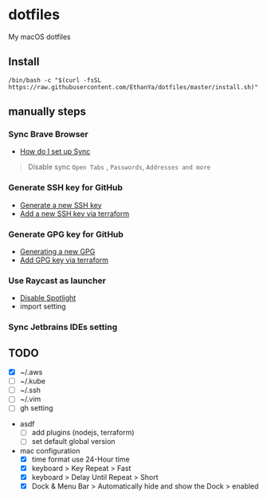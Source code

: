 # dotfiles
My macOS dotfiles

## Install

```shell
/bin/bash -c "$(curl -fsSL https://raw.githubusercontent.com/EthanYa/dotfiles/master/install.sh)"
```

## manually steps
### Sync Brave Browser
- [How do I set up Sync](https://support.brave.com/hc/en-us/articles/360021218111-How-do-I-set-up-Sync-)
> Disable sync `Open Tabs` , `Passwords`, `Addresses and more`


### Generate SSH key for GitHub
- [Generate a new SSH key](https://docs.github.com/en/authentication/connecting-to-github-with-ssh/generating-a-new-ssh-key-and-adding-it-to-the-ssh-agent)
- [Add a new SSH key via terraform](https://github.com/EthanYa/github-infrastructure/blob/528289a125dafa0f3988a66327f356d1a42d92f6/terraform.tfvars#L1)


### Generate GPG key for GitHub
- [Generating a new GPG](https://docs.github.com/en/authentication/managing-commit-signature-verification/generating-a-new-gpg-)
- [Add GPG key via terraform](https://github.com/EthanYa/github-infrastructure/blob/528289a125dafa0f3988a66327f356d1a42d92f6/terraform.tfvars#L5)

### Use Raycast as launcher
- [Disable Spotlight](https://manual.raycast.com/hotkey)
- import setting

### Sync Jetbrains IDEs setting

## TODO
- [X] ~/.aws
- [ ] ~/.kube
- [ ] ~/.ssh
- [ ] ~/.vim
- [ ] gh setting
- asdf
  - [ ] add plugins (nodejs, terraform)
  - [ ] set default global version
- mac configuration
    - [X] time format use 24-Hour time
    - [X] keyboard > Key Repeat > Fast
    - [X] keyboard > Delay Until Repeat > Short
    - [X] Dock & Menu Bar > Automatically hide and show the Dock > enabled